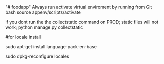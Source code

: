 "# foodapp" 
Always run activate virtual enviroment by running from Git bash
source appenv/scripts/activate

if you dont run the the collectstatic command on PROD; static files will not work;
python manage.py collectstatic

#for locale install

sudo apt-get install language-pack-en-base

sudo dpkg-reconfigure locales